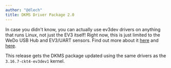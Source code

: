```yaml
---
author: "@dlech"
title: DKMS Driver Package 2.0
---
```


In case you didn't know, you can actually use ev3dev drivers on anything
that runs Linux, not just the EV3 itself! Right now, this is just limited
to the WeDo USB Hub and EV3/UART sensors. Find out more about it
[here](https://github.com/ev3dev/lego-linux-drivers-dkms) and
[here](https://lechnology.com/2014/09/using-uart-sensors-on-any-linux/).

This release gets the DKMS package updated using the same drivers as the
`3.16.7-ckt4-ev3dev1` kernel.
